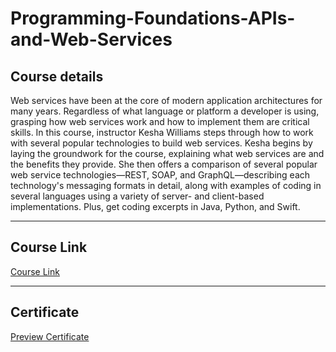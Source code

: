 # Programming-Foundations-APIs-and-Web-Services

## Course details
Web services have been at the core of modern application architectures for many years. Regardless of what language or platform a developer is using, grasping how web services work and how to implement them are critical skills. In this course, instructor Kesha Williams steps through how to work with several popular technologies to build web services. Kesha begins by laying the groundwork for the course, explaining what web services are and the benefits they provide. She then offers a comparison of several popular web service technologies—REST, SOAP, and GraphQL—describing each technology's messaging formats in detail, along with examples of coding in several languages using a variety of server- and client-based implementations. Plus, get coding excerpts in Java, Python, and Swift.

---

## Course Link
[Course Link](https://www.linkedin.com/learning/programming-foundations-apis-and-web-services?resume=false)

---

## Certificate
[Preview Certificate](https://bit.ly/3Q3KBfZ)
